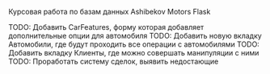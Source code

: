 Курсовая работа по базам данных
Ashibekov Motors 
Flask

TODO: Добавить CarFeatures, форму которая добавляет дополнительные опции для автомобиля
TODO: Добавить новую вкладку Автомобили, где будут проходить все операции с автомобилями
TODO: Добавить вкладку Клиенты, где можно совершать манипуляции с ними
TODO: Проработать систему сделок, выявить недостающие